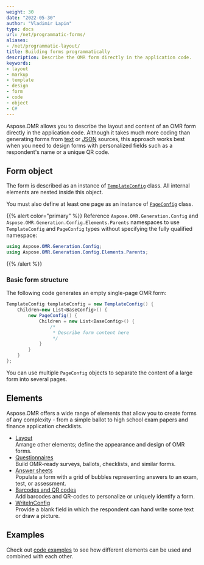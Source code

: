 ```yaml
---
weight: 30
date: "2022-05-30"
author: "Vladimir Lapin"
type: docs
url: /net/programmatic-forms/
aliases:
- /net/programmatic-layout/
title: Building forms programmatically
description: Describe the OMR form directly in the application code.
keywords:
- layout
- markup
- template
- design
- form
- code
- object
- C#
---
```


Aspose.OMR allows you to describe the layout and content of an OMR form directly in the application code. Although it takes much more coding than generating forms from [text](/omr/net/txt-markup/) or [JSON](/omr/net/programmatic-forms/) sources, this approach works best when you need to design forms with personalized fields such as a respondent's name or a unique QR code.

## Form object

The form is described as an instance of [`TemplateConfig`](https://apireference.aspose.com/omr/net/aspose.omr.generation.config/templateconfig) class. All internal elements are nested inside this object.

You must also define at least one page as an instance of [`PageConfig`](https://apireference.aspose.com/omr/net/aspose.omr.generation.config.elements.parents/pageconfig/) class.

{{% alert color="primary" %}} 
Reference `Aspose.OMR.Generation.Config` and `Aspose.OMR.Generation.Config.Elements.Parents` namespaces to use `TemplateConfig` and `PageConfig` types without specifying the fully qualified namespace:

```csharp
using Aspose.OMR.Generation.Config;
using Aspose.OMR.Generation.Config.Elements.Parents;
```
{{% /alert %}} 

### Basic form structure

The following code generates an empty single-page OMR form:

```csharp
TemplateConfig templateConfig = new TemplateConfig() {
	Children=new List<BaseConfig>() {
		new PageConfig() {
			Children = new List<BaseConfig>() {
				/*
				 * Describe form content here
				 */
			}
		}
	}
};
```

You can use multiple `PageConfig` objects to separate the content of a large form into several pages.

## Elements

Aspose.OMR offers a wide range of elements that allow you to create forms of any complexity - from a simple ballot to high school exam papers and finance application checklists.

- [Layout](/omr/net/programmatic-forms/elements-layout/)  
  Arrange other elements; define the appearance and design of OMR forms.
- [Questionnaires](/omr/net/programmatic-forms/elements-questionnaire/)  
  Build OMR-ready surveys, ballots, checklists, and similar forms.
- [Answer sheets](/omr/net/programmatic-forms/elements-bubble-matrix/)  
  Populate a form with a grid of bubbles representing answers to an exam, test, or assessment.
- [Barcodes and QR codes](/omr/net/programmatic-forms/elements-barcode/)  
  Add barcodes and QR-codes to personalize or uniquely identify a form.
- [WriteInConfig](/omr/net/programmatic-forms/writeinconfig/)  
  Provide a blank field in which the respondent can hand write some text or draw a picture.

## Examples

Check out [code examples](/omr/net/programmatic-forms/examples/) to see how different elements can be used and combined with each other.
